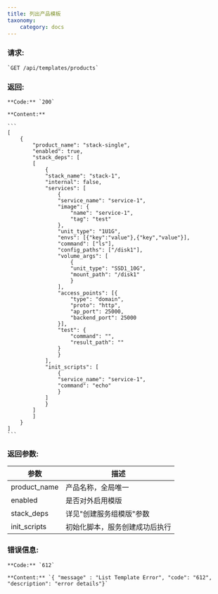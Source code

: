 ```yaml
---
title: 列出产品模板
taxonomy:
    category: docs
---
```


### **请求:**

    `GET /api/templates/products`

### **返回:**

	**Code:** `200`

	**Content:**

	```
	[
		{
			"product_name": "stack-single",
			"enabled": true,
			"stack_deps": [
			[
				{
				"stack_name": "stack-1",
				"internal": false,
				"services": [
					{
					"service_name": "service-1",
					"image": {
						"name": "service-1",
						"tag": "test"
					},
					"unit_type": "1U1G",
					"envs": [{"key":"value"},{"key","value"}],
					"command": ["ls"],
					"config_paths": ["/disk1"],
					"volume_args": [
						{
						"unit_type": "SSD1_10G",
						"mount_path": "/disk1"
						}
					],
					"access_points": [{
						"type": "domain",
						"proto": "http",
						"ap_port": 25000,
						"backend_port": 25000
					}],
					"test": {
						"command": "",
						"result_path": ""
					}
					}
				],
				"init_scripts": [
					{
					"service_name": "service-1",
					"command": "echo"
					}
				]
				}
			]
			]
		}
	]
	```	
### **返回参数:**

|  参数       |   描述                     |
|------------|----------------------------|
|product_name|产品名称，全局唯一             |
|enabled     |是否对外启用模版               |
|stack_deps  |详见"创建服务组模版"参数        |
|init_scripts|初始化脚本，服务创建成功后执行   |


### **错误信息:**

	**Code:** `612`

  	**Content:** `{ "message" : "List Template Error", "code": "612", "description": "error details"}`
